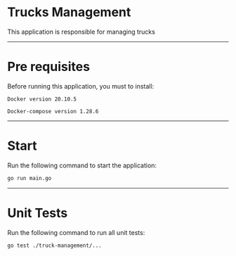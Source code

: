 # Trucks Management

This application is responsible for managing trucks

---

# Pre requisites

Before running this application, you must to install:

`Docker version 20.10.5`

`Docker-compose version 1.28.6`

---

# Start

Run the following command to start the application:

```bash
go run main.go
```

---

# Unit Tests

Run the following command to run all unit tests:

```bash
go test ./truck-management/...
```
